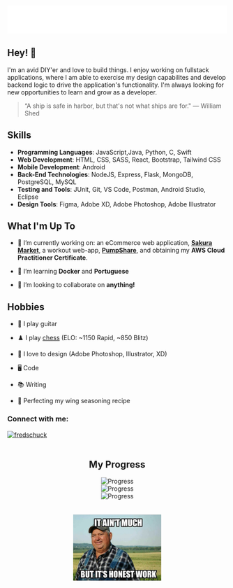<div align="center">
  <img src="git_headerGradient2.svg" alt="Fred Schuck" />
</div>      
                      
    
## Hey! 👋
I'm an avid DIY'er and love to build things. I enjoy working on fullstack applications, where I am able to exercise my design capabilites and develop backend logic to drive the application's functionality. I'm always looking for new opportunities to learn and grow as a developer.

> “A ship is safe in harbor, but that's not what ships are for." — William Shed



## Skills 
- **Programming Languages**: JavaScript,Java, Python, C, Swift
- **Web Development**: HTML, CSS, SASS, React, Bootstrap, Tailwind CSS
- **Mobile Development**: Android
- **Back-End Technologies**: NodeJS, Express, Flask, MongoDB, PostgreSQL, MySQL
- **Testing and Tools**: JUnit, Git, VS Code, Postman, Android Studio, Eclipse
- **Design Tools**: Figma, Adobe XD, Adobe Photoshop, Adobe Illustrator

## What I'm Up To
- 🔭 I’m currently working on: an eCommerce web application, **[Sakura Market](https://github.com/fredschuck/sakura-market)**, a workout web-app, **[PumpShare](https://github.com/lukesnc/pumpshare)**, and obtaining my **AWS Cloud Practitioner Certificate**. 

- 🌱 I’m learning **Docker** and **Portuguese** 

- 👯 I’m looking to collaborate on **anything!**

## Hobbies
- 🎸 I play guitar

- ♟️ I play [chess](https://www.chess.com/member/fredschuck)  (ELO: ~1150 Rapid, ~850 Blitz)

- 🎨 I love to design (Adobe Photoshop, Illustrator, XD)

- 🖥️ Code

- 📚 Writing 

- 🍗 Perfecting my wing seasoning recipe

<h3 align="left">Connect with me:</h3>
<p align="left">
<a href="https://linkedin.com/in/fredschuck" target="blank"><img align="center" src="https://raw.githubusercontent.com/rahuldkjain/github-profile-readme-generator/master/src/images/icons/Social/linked-in-alt.svg" alt="fredschuck" height="30" width="40" /></a>
<br><br>
</p>

<div align="center">
<h2>My Progress</h2>
<img src="https://progress-bar.dev/42/?scale=100&title=AWS%20Certificate&width=220&color=007eb9&suffix=%" alt="Progress" /><br>
<img src="https://progress-bar.dev/25/?scale=100&title=PumpShare%20%20%20%20%20%20&width=220&color=4BBD8E&suffix=%" alt="Progress" /><br>
<img src="https://progress-bar.dev/26/?scale=100&title=Sakura%20Market%20%20&width=220&color=968c52&suffix=%" alt="Progress" />
</div>   

<!-- ![Progress](https://progress-bar.dev/29/) -->
<!-- ![Progress](https://progress-bar.dev/42/?scale=100&title=AWS%20Certificate&width=220&color=007eb9&suffix=%) -->

<div align="center">
  <br><br>
  <img src="honest-work.jpg" width="40%" alt="Fred Schuck" />
</div>    